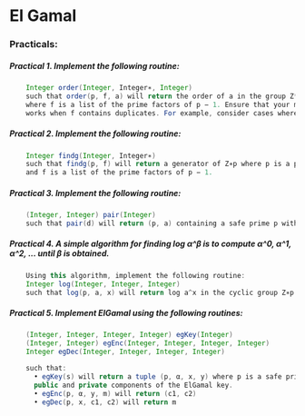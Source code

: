 # El Gamal

### Practicals:

##### Practical 1. Implement the following routine:

```java
    Integer order(Integer, Integer∗, Integer)
    such that order(p, f, a) will return the order of a in the group Z*p
    where f is a list of the prime factors of p − 1. Ensure that your method
    works when f contains duplicates. For example, consider cases where p = 17.
```

##### Practical 2. Implement the following routine:

```java
    Integer findg(Integer, Integer∗)
    such that findg(p, f) will return a generator of Z∗p where p is a prime
    and f is a list of the prime factors of p − 1.
```

##### Practical 3. Implement the following routine:

```java
    (Integer, Integer) pair(Integer)
    such that pair(d) will return (p, a) containing a safe prime p with d bits and a generator a for Z∗p
```

##### Practical 4. A simple algorithm for finding log α^β is to compute α^0, α^1, α^2, ... until β is obtained.

```java
    Using this algorithm, implement the following routine:
    Integer log(Integer, Integer, Integer)
    such that log(p, a, x) will return log a^x in the cyclic group Z∗p where p is prime and a is a generator.
```

##### Practical 5. Implement ElGamal using the following routines:

```java
    (Integer, Integer, Integer, Integer) egKey(Integer)
    (Integer, Integer) egEnc(Integer, Integer, Integer, Integer)
    Integer egDec(Integer, Integer, Integer, Integer)

    such that:
      • egKey(s) will return a tuple (p, α, x, y) where p is a safe prime, α a generator, and x and y are the
      public and private components of the ElGamal key.
      • egEnc(p, α, y, m) will return (c1, c2)
      • egDec(p, x, c1, c2) will return m
```

